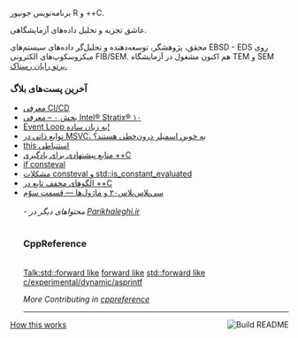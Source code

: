 برنامه‌نویس جونیور R و ++C.

عاشق تجزیه و‌ تحلیل داده‌های آزمایشگاهی.

محقق، پژوهشگر، توسعه‌دهنده و تحلیل‌گر داده‌های سیستم‌های EBSD - EDS روی میکروسکوپ‌های الکترونی FIB/SEM.
هم اکنون مشغول در آزمایشگاه TEM و SEM [پرتو رایان رستاک.](https://partowrayan.com/)
### آخرین پست‌های بلاگ
- [معرفی CI/CD](https://parikhaleghi.ir/2022/07/07/ci-cd/)
- [بخش ۰ – معرفی Intel® Stratix® ۱۰](https://parikhaleghi.ir/2022/05/30/0-intel-stratix-10/)
- [Event Loop به زبان ساده!](https://parikhaleghi.ir/2022/05/16/basic-event-loop/)
- [توابع ذاتی در MSVC، به خوبیِ اسمبلر درون‌خطی هستند؟](https://parikhaleghi.ir/2022/04/12/intrinsics/)
- [this استنباطی](https://parikhaleghi.ir/2022/04/06/deducing-this/)
- [منابع پیشنهادی برای یادگیری ++C](https://parikhaleghi.ir/2022/03/13/cc-resources/)
- [if consteval](https://parikhaleghi.ir/2022/02/25/if-consteval/)
- [مشکلات consteval و std::is_constant_evaluated](https://parikhaleghi.ir/2022/02/21/cc-consteval/)
- [الگوهای مخفف تابع در ++C](https://parikhaleghi.ir/2022/02/20/cc-abbreviated-function-templates/)
- [سی‌پلاس‌پلاس۲۰ و ماژول‌ها — قسمت سوّم](https://parikhaleghi.ir/2022/02/15/cc-modules-part-3/)
<br><br>- *محتوا‌های دیگر در [Parikhaleghi.ir](https://parikhaleghi.ir)*<br><br><div align="left"><h3>CppReference</h3><br>
<a href="https://en.cppreference.com/w/Talk:std::forward_like">Talk:std::forward like</a>
<a href="https://en.cppreference.com/w/forward_like">forward like</a>
<a href="https://en.cppreference.com/w/std::forward_like">std::forward like</a>
<a href="https://en.cppreference.com/w/c/experimental/dynamic/asprintf">c/experimental/dynamic/asprintf</a>
<br><p><i>More Contributing in <a href="https://en.cppreference.com/mwiki/index.php?limit=50&tagfilter=&title=Special%3AContributions&contribs=user&target=Parisakhaleghi&namespace=&year=&month=-1">cppreference</a></i></p></div><hr>
<!-- <div align="center">
README.md last auto generated {timestamp}
<br> -->
<!-- <a href="https://parikhaleghi.ir/2022/07/07/ci-cd/#:~:text=%D9%85%D8%AB%D8%A7%D9%84%3A%20%D8%A7%D8%B3%D8%AA%D9%81%D8%A7%D8%AF%D9%87%20%D8%A7%D8%B2%20CI/CD%20%D8%AF%D8%B1%20%D8%A7%DA%A9%D8%A7%D9%86%D8%AA%20GitHub" target="_blank">The mechanism of this profile</a>
</div> -->
<a href="https://github.com/PariKhaleghi/PariKhaleghi/actions/workflows/cron.yml">
<img src="https://github.com/Mehranalam/PariKhaleghi/actions/workflows/cron.yml/badge.svg" align="right" alt="Build README"></a> 
<a href="https://parikhaleghi.ir/2022/07/07/ci-cd/">How this works</a>
<div align="center">
<!-- <a href="https://github.com/PariKhaleghi/PariKhaleghi/actions/workflows/cron.yml"><img src="https://github.com/Mehranalam/PariKhaleghi/actions/workflows/cron.yml/badge.svg"></a> -->
</div>
